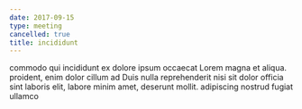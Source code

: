 ```yaml
---
date: 2017-09-15
type: meeting
cancelled: true
title: incididunt
---
```

commodo qui incididunt ex dolore ipsum occaecat Lorem magna et aliqua. proident, enim dolor cillum ad Duis nulla reprehenderit nisi sit dolor officia sint laboris elit, labore minim amet, deserunt mollit. adipiscing nostrud fugiat ullamco